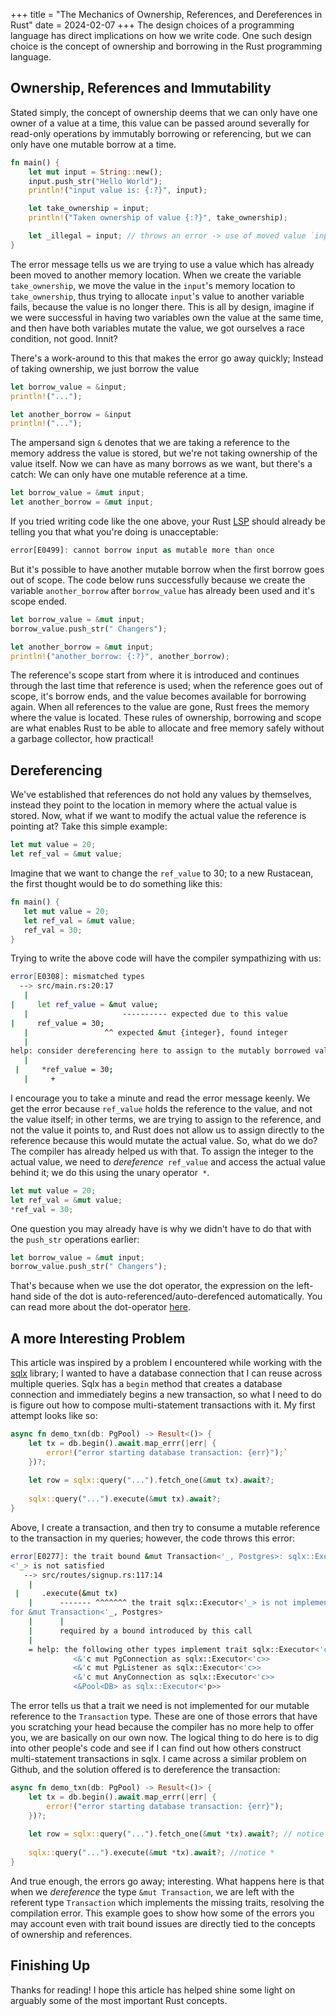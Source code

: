 +++
title = "The Mechanics of Ownership, References, and Dereferences in Rust"
date = 2024-02-07
+++
The design choices of a programming language has direct implications on how we write code. One such design choice is the concept of ownership and borrowing in the Rust programming language. 

## Ownership, References and Immutability

Stated simply, the concept of ownership deems that we can only have one owner of a value at a time, this value can be passed around severally for read-only operations by immutably borrowing or referencing, but we can only have one mutable borrow at a time. 

```rust
fn main() {
    let mut input = String::new();
    input.push_str("Hello World");
    println!("input value is: {:?}", input);

    let take_ownership = input;
    println!("Taken ownership of value {:?}", take_ownership);

    let _illegal = input; // throws an error -> use of moved value `input`
}
```

The error message tells us we are trying to use a value which has already been moved to another memory location. When we create the variable `take_ownership`, we move the value in the `input`'s memory location to `take_ownership`, thus trying to allocate `input`'s value to another variable fails, because the value is no longer there. This is all by design, imagine if we were successful in having two variables own the value at the same time, and then have both variables mutate the value, we got ourselves a race condition, not good. Innit?

There's a work-around to this that makes the error go away quickly; Instead of taking ownership, we just borrow the value
```rust
let borrow_value = &input;
println!("...");

let another_borrow = &input
println!("...");
```
The ampersand sign `&` denotes that we are taking a reference to the memory address the value is stored, but we're not taking ownership of the value itself. Now we can have as many borrows as we want, but there's a catch: We can only have one mutable reference at a time.
```rust
let borrow_value = &mut input; 
let another_borrow = &mut input;
```

If you tried writing code like the one above, your Rust [LSP](https://microsoft.github.io/language-server-protocol/) should already be telling you that what you're doing is unacceptable:

```rust
error[E0499]: cannot borrow input as mutable more than once
```
But it's possible to have another mutable borrow when the first borrow goes out of scope. The code below runs successfully because we create the variable `another_borrow` after `borrow_value` has already been used and it's scope ended. 

```rust
let borrow_value = &mut input;
borrow_value.push_str(" Changers");

let another_borrow = &mut input;
println!("another_borrow: {:?}", another_borrow);
```

The reference's scope start from where it is introduced and continues through the last time that reference is used; when the reference goes out of scope, it's borrow ends, and the value becomes available for borrowing again. When all references to the value are gone, Rust frees the memory where the value is located.  These rules of ownership, borrowing and scope are what enables Rust to be able to allocate and free memory safely without a garbage collector, how practical!
## Dereferencing

We've established that references do not hold any values by themselves, instead they point to the location in memory where the actual value is stored. Now, what if we want to modify the actual value the reference is pointing at? Take this simple example:

```rust
let mut value = 20;
let ref_val = &mut value;
```
Imagine that we want to change the `ref_value` to 30; to a new Rustacean, the first thought would be to do something like this:

```rust
fn main() {
   let mut value = 20;
   let ref_val = &mut value;
   ref_val = 30;
}
```

Trying to write the above code will have the compiler sympathizing with us:

```bash
error[E0308]: mismatched types
  --> src/main.rs:20:17
   |
|     let ref_value = &mut value;
   |                     ---------- expected due to this value
|     ref_value = 30;
   |                 ^^ expected &mut {integer}, found integer
   |
help: consider dereferencing here to assign to the mutably borrowed value
   |
 |     *ref_value = 30;
   |     +
```
I encourage you to take a minute and read the error message keenly. We get the error because `ref_value` holds the reference to the value, and not the value itself; in other terms, we are trying to assign to the reference, and not the value it points to, and Rust does not allow us to assign directly to the reference because this would mutate the actual value. So, what do we do? The compiler has already helped us with that. To assign the integer to the actual value, we need to *dereference*` ref_value` and access the actual value behind it; we do this using the unary operator` *`. 

   ```rust
let mut value = 20;
let ref_val = &mut value;
*ref_val = 30;
```

One question you may already have is why we didn't have to do that with the `push_str` operations earlier:

```rust
let borrow_value = &mut input;
borrow_value.push_str(" Changers");
```
That's because when we use the dot operator, the expression on the left-hand side of the dot is auto-referenced/auto-derefenced automatically. You can read more about the dot-operator [here](https://doc.rust-lang.org/nomicon/dot-operator.html).

## A more Interesting Problem

This article was inspired by a problem I encountered while working with the [sqlx](https://docs.rs/sqlx/latest/sqlx/index.html) library; I wanted to have a database connection that I can reuse across multiple queries. Sqlx has a `begin` method that creates a database connection and immediately begins a new transaction, so what I need to do is figure out how to compose multi-statement transactions with it. My first attempt looks like so:

```rust
async fn demo_txn(db: PgPool) -> Result<()> {
	let tx = db.begin().await.map_errr(|err| {
        error!("error starting database transaction: {err}");`
    })?;
    
	let row = sqlx::query("...").fetch_one(&mut tx).await?;
	
	sqlx::query("...").execute(&mut tx).await?;
}
```

Above, I create a transaction, and then try to consume a mutable reference to the transaction in my queries; however, the code throws this error:

```bash
error[E0277]: the trait bound &mut Transaction<'_, Postgres>: sqlx::Executor
<'_> is not satisfied
   --> src/routes/signup.rs:117:14
    |
 |     .execute(&mut tx)
    |      ------- ^^^^^^^ the trait sqlx::Executor<'_> is not implemented 
for &mut Transaction<'_, Postgres>
    |      |
    |      required by a bound introduced by this call
    |
    = help: the following other types implement trait sqlx::Executor<'c>:
              <&'c mut PgConnection as sqlx::Executor<'c>>
              <&'c mut PgListener as sqlx::Executor<'c>>
              <&'c mut AnyConnection as sqlx::Executor<'c>>
              <&Pool<DB> as sqlx::Executor<'p>>
```

The error tells us that a trait we need is not implemented for our mutable reference to the `Transaction` type. These are one of those errors that have you scratching your head because the compiler has no more help to offer you, we are basically on our own now. The logical thing to do here is to dig into other people's code and see if I can find out how others construct multi-statement transactions in sqlx. I came across a similar problem on Github, and the solution offered is to dereference the transaction:

```rust
async fn demo_txn(db: PgPool) -> Result<()> {
	let tx = db.begin().await.map_errr(|err| {
        error!("error starting database transaction: {err}");
    })?;
    
	let row = sqlx::query("...").fetch_one(&mut *tx).await?; // notice the *
	
	sqlx::query("...").execute(&mut *tx).await?; //notice *
}
```

And true enough, the errors go away; interesting. What happens here is that when we *dereference* the type `&mut Transaction`, we are left with the referent type `Transaction` which implements the missing traits, resolving the compilation error. This example goes to show how some of the errors you may account even with trait bound issues are directly tied to the concepts of ownership and references.

## Finishing Up

Thanks for reading! I hope this article has helped shine some light on arguably some of the most important Rust concepts. 
